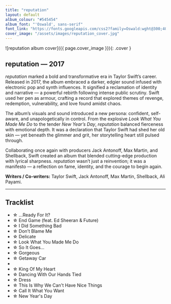 ```yaml
---
title: "reputation"
layout: default
album_colour: "#545454"
album_font: "'Oswald', sans-serif"
font_link: "https://fonts.googleapis.com/css2?family=Oswald:wght@300;400;700&display=swap"
cover_image: "/assets/images/reputation_cover.jpg"
---
```


![reputation album cover]({{ page.cover_image }}){: .cover }

## reputation — 2017

*reputation* marked a bold and transformative era in Taylor Swift’s career. Released in 2017, the album embraced a darker, edgier sound infused with electronic pop and synth influences. It signified a reclamation of identity and narrative — a powerful rebirth following intense public scrutiny. Swift used her pen as armour, crafting a record that explored themes of revenge, redemption, vulnerability, and love found amidst chaos.

The album’s visuals and sound introduced a new persona: confident, self-aware, and unapologetically in control. From the explosive *Look What You Made Me Do* to the tender *New Year’s Day*, *reputation* balanced fierceness with emotional depth. It was a declaration that Taylor Swift had shed her old skin — yet beneath the glimmer and grit, her storytelling heart still pulsed through.

Collaborating once again with producers Jack Antonoff, Max Martin, and Shellback, Swift created an album that blended cutting-edge production with lyrical sharpness. *reputation* wasn’t just a reinvention; it was a manifesto — a reflection on fame, identity, and the courage to begin again.

**Writers / Co-writers:** Taylor Swift, Jack Antonoff, Max Martin, Shellback, Ali Payami.

---

## Tracklist  

<ul>
<li>☆ ...Ready For It?</li>
<li>☆ End Game (feat. Ed Sheeran & Future)</li>
<li>☆ I Did Something Bad</li>
<li>☆ Don’t Blame Me</li>
<li>☆ Delicate</li>
<li>☆ Look What You Made Me Do</li>
<li>☆ So It Goes...</li>
<li>☆ Gorgeous</li>
<li>☆ Getaway Car<li>
<li>☆ King Of My Heart</li>
<li>☆ Dancing With Our Hands Tied</li>
<li>☆ Dress</li>
<li>☆ This Is Why We Can't Have Nice Things</li>
<li>☆ Call It What You Want</li>
<li>☆ New Year's Day</li>
<ul>

